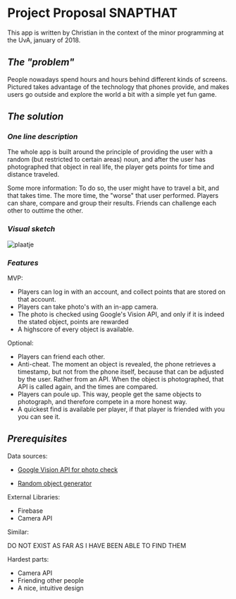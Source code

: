 # Project Proposal SNAPTHAT

This app is written by Christian in the context of the minor programming at the UvA, january of 2018.

## *The "problem"*

People nowadays spend hours and hours behind different kinds of screens.
Pictured takes advantage of the technology that phones provide, and makes users go outside and explore the world a bit with a simple yet fun game.

## *The solution*

### *One line description*
The whole app is built around the principle of providing the user with a random (but restricted to certain areas) noun, and after the user has photographed that object in real life, the player gets points for time and distance traveled.

Some more information: To do so, the user might have to travel a bit, and that takes time. The more time, the "worse" that user performed. Players can share, compare and group their results. Friends can challenge each other to outtime the other.

### *Visual sketch*

![plaatje](https://github.com/Segouta/Pictured/blob/master/doc/visual_sketch.jpeg)

### *Features*

MVP:

* Players can log in with an account, and collect points that are stored on that account.
* Players can take photo's with an in-app camera.
* The photo is checked using Google's Vision API, and only if it is indeed the stated object, points are rewarded
* A highscore of every object is available.

Optional:

* Players can friend each other.
* Anti-cheat. The moment an object is revealed, the phone retrieves a timestamp, but not from the phone itself, because that can be adjusted by the user. Rather from an API. When the object is photographed, that API is called again, and the times are compared.
* Players can poule up. This way, people get the same objects to photograph, and therefore compete in a more honest way.
* A quickest find is available per player, if that player is friended with you you can see it.

## *Prerequisites*

Data sources:

* [Google Vision API for photo check](https://cloud.google.com/vision/?utm_source=google&utm_medium=cpc&utm_campaign=emea-nl-all-nl-dr-bkws-all-all-trial-e-gcp-1003963&utm_content=text-ad-none-any-DEV_c-CRE_170512857568-ADGP_Desk+%7C+AW+SEM+%7C+BKWS+~+EXA_1%3A1_NL_NL_ML_Vision+API_google+vision+api-KWID_43700016973722688-kwd-203288731687-userloc_9064817&utm_term=KW_google%20vision%20api-ST_google+vision+api&ds_rl=1245734&gclid=Cj0KCQiAyszSBRDJARIsAHAqQ4pR8oo2cGZfocML-IIAcj9TMGbFpLQvhIGmITbpbAr9nqz_kU3C7tsaAjr-EALw_wcB&dclid=CJSVn6eoydgCFdQ44AodzhkHTA)

* [Random object generator](https://www.randomlists.com/things)


External Libraries:

* Firebase
* Camera API


Similar:

DO NOT EXIST AS FAR AS I HAVE BEEN ABLE TO FIND THEM


Hardest parts:

* Camera API
* Friending other people
* A nice, intuitive design
